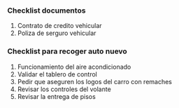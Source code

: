 ### Checklist documentos

1. Contrato de credito vehicular
2. Poliza de serguro vehicular

### Checklist para recoger auto nuevo

1. Funcionamiento del aire acondicionado
2. Validar el tablero de control
3. Pedir que aseguren los logos del carro con remaches
4. Revisar los controles del volante
5. Revisar la entrega de pisos
